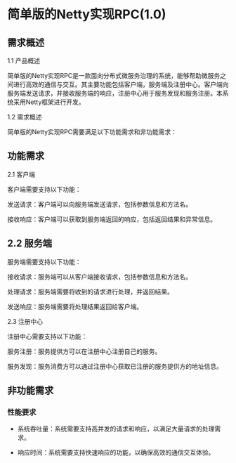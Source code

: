 # 简单版的Netty实现RPC(1.0)

## 需求概述

1.1 产品概述

简单版的Netty实现RPC是一款面向分布式微服务治理的系统，能够帮助微服务之间进行高效的通信与交互。其主要功能包括客户端，服务端及注册中心。客户端向服务端发送请求，并接收服务端的响应，注册中心用于服务发现和服务注册。本系统采用Netty框架进行开发。

1.2 需求概述

简单版的Netty实现RPC需要满足以下功能需求和非功能需求：

## 功能需求

2.1 客户端


客户端需要支持以下功能：

发送请求：客户端可以向服务端发送请求，包括参数信息和方法名。

接收响应：客户端可以获取到服务端返回的响应，包括返回结果和异常信息。

## 2.2 服务端

服务端需要支持以下功能：

接收请求：服务端可以从客户端接收请求，包括参数信息和方法名。

处理请求：服务端需要将收到的请求进行处理，并返回结果。

发送响应：服务端需要将处理结果返回给客户端。


2.3 注册中心

注册中心需要支持以下功能：

服务注册：服务提供方可以在注册中心注册自己的服务。

服务发现：服务消费方可以通过注册中心获取已注册的服务提供方的地址信息。

## 非功能需求

### 性能要求

- 系统吞吐量：系统需要支持高并发的请求和响应，以满足大量请求的处理需求。

- 响应时间：系统需要支持快速响应的功能，以确保高效的通信交互体验。

